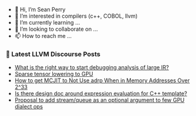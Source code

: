 - 👋 Hi, I’m Sean Perry
- 👀 I’m interested in compilers (c++, COBOL, llvm)
- 🌱 I’m currently learning ...
- 💞️ I’m looking to collaborate on ...
- 📫 How to reach me ...

<!---
s66perry/s66perry is a ✨ special ✨ repository because its `README.md` (this file) appears on your GitHub profile.
You can click the Preview link to take a look at your changes.
--->
### 📕 Latest LLVM Discourse Posts

<!-- DISCOURSE-LLVM:START -->
- [What is the right way to start debugging analysis of large IR?](https://discourse.llvm.org/t/what-is-the-right-way-to-start-debugging-analysis-of-large-ir/69827#post_3)
- [Sparse tensor lowering to GPU](https://discourse.llvm.org/t/sparse-tensor-lowering-to-gpu/69316#post_3)
- [How to get MCJIT to Not Use adrp When in Memory Addresses Over 2^33](https://discourse.llvm.org/t/how-to-get-mcjit-to-not-use-adrp-when-in-memory-addresses-over-2-33/69847#post_10)
- [Is there design doc around expression evaluation for C++ template?](https://discourse.llvm.org/t/is-there-design-doc-around-expression-evaluation-for-c-template/69846#post_5)
- [Proposal to add stream/queue as an optional argument to few GPU dialect ops](https://discourse.llvm.org/t/proposal-to-add-stream-queue-as-an-optional-argument-to-few-gpu-dialect-ops/67920?page=2#post_31)
<!-- DISCOURSE-LLVM:END -->

